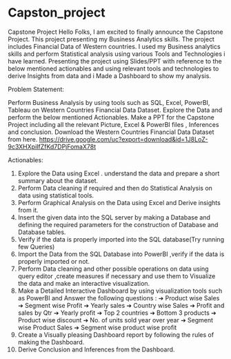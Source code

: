 # Capston_project

Capstone Project
Hello Folks,
I am excited to finally announce the Capstone Project. This
project presenting my Business Analytics
skills. The project includes Financial Data of Western countries.
I used my Business analytics skills and perform
Statistical analysis using various Tools and Technologies i have
learned.
Presenting the project using Slides/PPT with reference to the below
mentioned actionables and using relevant tools
and technologies to derive Insights from data and i Made a
Dashboard to show my analysis.

Problem Statement:

Perform Business Analysis by using tools such as SQL, Excel,
PowerBI, Tableau on Western Countries Financial Data
Dataset. Explore the Data and perform the below mentioned
Actionables.
 Make a PPT for the Capstone Project
including all the relevant Picture, Excel & PowerBI files ,
Inferences and conclusion.
Download the Western Countries Financial Data Dataset from
here.
https://drive.google.com/uc?export=download&id=1J8LoZ-9c3XHXpiIfZfKd7DPjFomaX78t

Actionables:
1. Explore the Data using Excel . understand the data and prepare a
short summary about the dataset.
2. Perform Data cleaning if required and then do Statistical Analysis
on data using statistical tools.
3. Perform Graphical Analysis on the Data using Excel and Derive
insights from it.
4. Insert the given data into the SQL server by making a Database
and defining the required parameters for the construction of
Database and Database tables.
5. Verify if the data is properly imported into the SQL database(Try
running few Queries)
6. Import the Data from the SQL Database into PowerBI ,verify if the
data is properly imported or not.
7. Perform Data cleaning and other possible operations on data
using query editor ,create measures if necessary and use them to
Visualize the data and make an interactive visualization.
8. Make a Detailed Interactive Dashboard by using visualization tools
such as PowerBI and Answer the following questions :
➔ Product wise Sales
➔ Segment wise Profit
➔ Yearly sales
➔ Country wise Sales
➔ Profit and sales by Qtr
➔ Yearly profit
➔ Top 2 countries
➔ Bottom 3 products
➔ Product wise discount
➔ No. of units sold year over year
➔ Segment wise Product Sales
➔ Segment wise product wise profit
9. Create a Visually pleasing Dashboard report by following the rules
of making the Dashboard.
10. Derive Conclusion and Inferences from the Dashboard.
